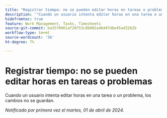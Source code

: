 ```yaml
---
title: "Registrar tiempo: no se pueden editar horas en tareas o problemas"
description: '"Cuando un usuario intenta editar horas en una tarea o un problema, los cambios no se guardan".'
hidefromtoc: true
feature: Work Management, Tasks, Timesheets
source-git-commit: ba35f0961af20753c8b902a46d47dbe45ad3262b
workflow-type: tm+mt
source-wordcount: '56'
ht-degree: 7%

---
```



# Registrar tiempo: no se pueden editar horas en tareas o problemas

Cuando un usuario intenta editar horas en una tarea o un problema, los cambios no se guardan.

_Notificado por primera vez el martes, 01 de abril de 2024._

